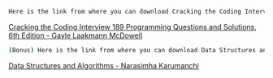 ```sh
Here is the link from where you can download Cracking the Coding Interview, 6th Edition - Gayle Laakmann McDowell.
```
[Cracking the Coding Interview 189 Programming Questions and Solutions, 6th Edition - Gayle Laakmann McDowell](https://we.tl/t-j6DYtczddD)

```sh
(Bonus) Here is the link from where you can download Data Structures and Algorithms Made Easy - Narasimha Karumanchi.
```

[Data Structures and Algorithms - Narasimha Karumanchi](https://we.tl/t-D1BuEq7lGC)
